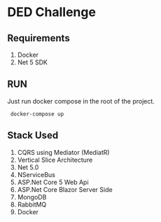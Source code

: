 # DED Challenge

## Requirements
1. Docker
2. Net 5 SDK

## RUN
Just run docker compose in the root of the project. 
 
```
 docker-compose up 
```

## Stack Used 
1. CQRS using Mediator (MediatR)
2. Vertical Slice Architecture
3. Net 5.0
4. NServiceBus
5. ASP.Net Core 5 Web Api
6. ASP.Net Core Blazor Server Side
8. MongoDB
9. RabbitMQ
10. Docker 